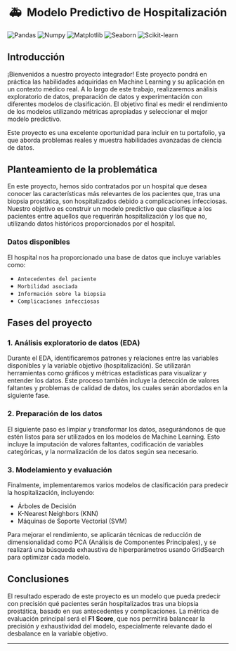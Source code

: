 
<h2 align="center"><strong style="font-size: 1.2em;">🚑 &nbsp;Modelo Predictivo de Hospitalización</strong></h2>

![Pandas](https://img.shields.io/badge/-Pandas-333333?style=flat&logo=pandas)
![Numpy](https://img.shields.io/badge/-Numpy-333333?style=flat&logo=numpy)
![Matplotlib](https://img.shields.io/badge/-Matplotlib-333333?style=flat&logo=matplotlib)
![Seaborn](https://img.shields.io/badge/-Seaborn-333333?style=flat&logo=seaborn)
![Scikit-learn](https://img.shields.io/badge/-Scikit--learn-333333?style=flat&logo=scikit-learn)

## **Introducción**

¡Bienvenidos a nuestro proyecto integrador! Este proyecto pondrá en práctica las habilidades adquiridas en Machine Learning y su aplicación en un contexto médico real. A lo largo de este trabajo, realizaremos análisis exploratorio de datos, preparación de datos y experimentación con diferentes modelos de clasificación. El objetivo final es medir el rendimiento de los modelos utilizando métricas apropiadas y seleccionar el mejor modelo predictivo.

Este proyecto es una excelente oportunidad para incluir en tu portafolio, ya que aborda problemas reales y muestra habilidades avanzadas de ciencia de datos.

## **Planteamiento de la problemática**

En este proyecto, hemos sido contratados por un hospital que desea conocer las características más relevantes de los pacientes que, tras una biopsia prostática, son hospitalizados debido a complicaciones infecciosas. Nuestro objetivo es construir un modelo predictivo que clasifique a los pacientes entre aquellos que requerirán hospitalización y los que no, utilizando datos históricos proporcionados por el hospital.

### **Datos disponibles**

El hospital nos ha proporcionado una base de datos que incluye variables como:
- `Antecedentes del paciente`
- `Morbilidad asociada`
- `Información sobre la biopsia`
- `Complicaciones infecciosas`


## **Fases del proyecto**

### 1. **Análisis exploratorio de datos (EDA)**
Durante el EDA, identificaremos patrones y relaciones entre las variables disponibles y la variable objetivo (hospitalización). Se utilizarán herramientas como gráficos y métricas estadísticas para visualizar y entender los datos. Este proceso también incluye la detección de valores faltantes y problemas de calidad de datos, los cuales serán abordados en la siguiente fase.

### 2. **Preparación de los datos**
El siguiente paso es limpiar y transformar los datos, asegurándonos de que estén listos para ser utilizados en los modelos de Machine Learning. Esto incluye la imputación de valores faltantes, codificación de variables categóricas, y la normalización de los datos según sea necesario.

### 3. **Modelamiento y evaluación**
Finalmente, implementaremos varios modelos de clasificación para predecir la hospitalización, incluyendo:
- Árboles de Decisión
- K-Nearest Neighbors (KNN)
- Máquinas de Soporte Vectorial (SVM)

Para mejorar el rendimiento, se aplicarán técnicas de reducción de dimensionalidad como PCA (Análisis de Componentes Principales), y se realizará una búsqueda exhaustiva de hiperparámetros usando GridSearch para optimizar cada modelo.



## **Conclusiones**

El resultado esperado de este proyecto es un modelo que pueda predecir con precisión qué pacientes serán hospitalizados tras una biopsia prostática, basado en sus antecedentes y complicaciones. La métrica de evaluación principal será el **F1 Score**, que nos permitirá balancear la precisión y exhaustividad del modelo, especialmente relevante dado el desbalance en la variable objetivo.

---
